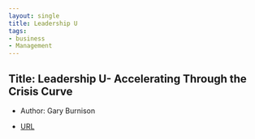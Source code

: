 ```yaml
---
layout: single
title: Leadership U 
tags:
- business
- Management
---
```


## Title: Leadership U- Accelerating Through the Crisis Curve 
 
- Author: Gary Burnison

- [URL](https://www.amazon.com/Leadership-Accelerating-Through-Crisis-Curve-ebook/dp/B08BWT5BDQ)

